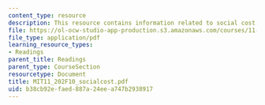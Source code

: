 ```yaml
---
content_type: resource
description: This resource contains information related to social cost of carbon.
file: https://ol-ocw-studio-app-production.s3.amazonaws.com/courses/11-202-planning-economics-fall-2010/b38cb92efaed887a24eea747b2938917_MIT11_202F10_socialcost.pdf
file_type: application/pdf
learning_resource_types:
- Readings
parent_title: Readings
parent_type: CourseSection
resourcetype: Document
title: MIT11_202F10_socialcost.pdf
uid: b38cb92e-faed-887a-24ee-a747b2938917
---
```

